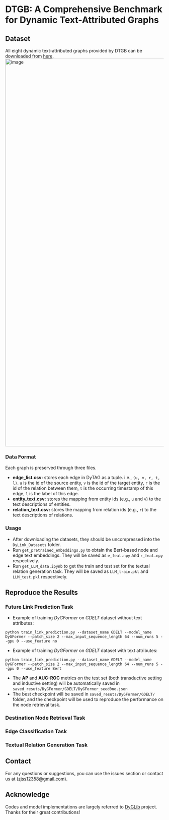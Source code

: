 # DTGB: A Comprehensive Benchmark for Dynamic Text-Attributed Graphs

## Dataset
All eight dynamic text-attributed graphs provided by DTGB can be downloaded from [here](https://drive.google.com/drive/folders/1QFxHIjusLOFma30gF59_hcB19Ix3QZtk?usp=sharing).
<img width="1230" alt="image" src="https://github.com/zjs123/DTGB/assets/17922610/2f714dd7-7928-4eed-8e55-8e1fa947e463">

### Data Format
Each graph is preserved through three files.
* __edge_list.csv:__ stores each edge in DyTAG as a tuple. i.e., `(u, v, r, t, l)`. `u` is the id of the source entity, `v` is the id of the target entity, `r` is the id of the relation between them, `t` is the occurring timestamp of this edge, `l` is the label of this edge.
* __entity_text.csv:__ stores the mapping from entity ids (e.g., `u` and `v`) to the text descriptions of entities.
* __relation_text.csv:__ stores the mapping from relation ids (e.g., `r`) to the text descriptions of relations.

### Usage
* After downloading the datasets, they should be uncompressed into the `DyLink_Datasets` folder.
* Run `get_pretrained_embeddings.py` to obtain the Bert-based node and edge text embeddings. They will be saved as `e_feat.npy` and `r_feat.npy` respectively.
* Run `get_LLM_data.ipynb` to get the train and test set for the textual relation generation task. They will be saved as `LLM_train.pkl` and `LLM_test.pkl` respectively.

## Reproduce the Results

### Future Link Prediction Task
* Example of training *DyGFormer* on *GDELT* dataset without text attributes:
```{bash}
python train_link_prediction.py --dataset_name GDELT --model_name DyGFormer --patch_size 2 --max_input_sequence_length 64 --num_runs 5 --gpu 0 --use_feature no
```

* Example of training *DyGFormer* on *GDELT* dataset with text attributes:
```{bash}
python train_link_prediction.py --dataset_name GDELT --model_name DyGFormer --patch_size 2 --max_input_sequence_length 64 --num_runs 5 --gpu 0 --use_feature Bert
```
* The __AP__ and __AUC-ROC__ metrics on the test set (both transductive setting and inductive setting) will be automatically saved in `saved_resuts/DyGFormer/GDELT/DyGFormer_seed0no.json`
* The best checkpoint will be saved in `saved_resuts/DyGFormer/GDELT/` folder, and the checkpoint will be used to reproduce the performance on the node retrieval task.

### Destination Node Retrieval Task

### Edge Classification Task

### Textual Relation Generation Task

## Contact
For any questions or suggestions, you can use the issues section or contact us at (zjss12358@gmail.com).

## Acknowledge
Codes and model implementations are largely referred to [DyGLib](https://github.com/yule-BUAA/DyGLib) project. Thanks for their great contributions!
